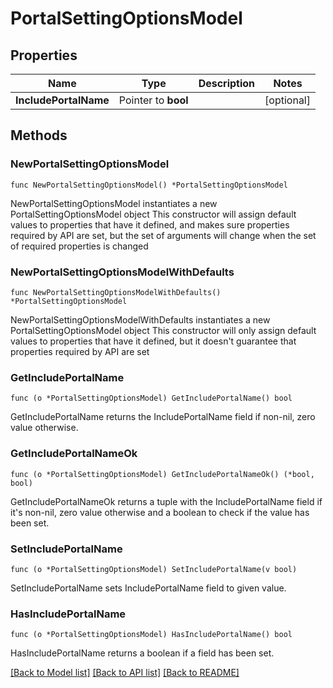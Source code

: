 # PortalSettingOptionsModel

## Properties

Name | Type | Description | Notes
------------ | ------------- | ------------- | -------------
**IncludePortalName** | Pointer to **bool** |  | [optional] 

## Methods

### NewPortalSettingOptionsModel

`func NewPortalSettingOptionsModel() *PortalSettingOptionsModel`

NewPortalSettingOptionsModel instantiates a new PortalSettingOptionsModel object
This constructor will assign default values to properties that have it defined,
and makes sure properties required by API are set, but the set of arguments
will change when the set of required properties is changed

### NewPortalSettingOptionsModelWithDefaults

`func NewPortalSettingOptionsModelWithDefaults() *PortalSettingOptionsModel`

NewPortalSettingOptionsModelWithDefaults instantiates a new PortalSettingOptionsModel object
This constructor will only assign default values to properties that have it defined,
but it doesn't guarantee that properties required by API are set

### GetIncludePortalName

`func (o *PortalSettingOptionsModel) GetIncludePortalName() bool`

GetIncludePortalName returns the IncludePortalName field if non-nil, zero value otherwise.

### GetIncludePortalNameOk

`func (o *PortalSettingOptionsModel) GetIncludePortalNameOk() (*bool, bool)`

GetIncludePortalNameOk returns a tuple with the IncludePortalName field if it's non-nil, zero value otherwise
and a boolean to check if the value has been set.

### SetIncludePortalName

`func (o *PortalSettingOptionsModel) SetIncludePortalName(v bool)`

SetIncludePortalName sets IncludePortalName field to given value.

### HasIncludePortalName

`func (o *PortalSettingOptionsModel) HasIncludePortalName() bool`

HasIncludePortalName returns a boolean if a field has been set.


[[Back to Model list]](../README.md#documentation-for-models) [[Back to API list]](../README.md#documentation-for-api-endpoints) [[Back to README]](../README.md)


